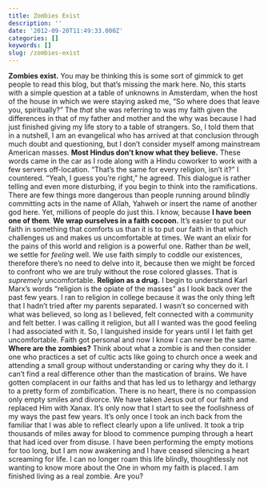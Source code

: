 ```yaml
---
title: Zombies Exist
description: ''
date: '2012-09-20T11:49:33.000Z'
categories: []
keywords: []
slug: /zombies-exist
---
```

**Zombies exist.** You may be thinking this is some sort of gimmick to get people to read this blog, but that’s missing the mark here. No, this starts with a simple question at a table of unknowns in Amsterdam, when the host of the house in which we were staying asked me, “So where does that leave you, spiritually?” The _that_ she was referring to was my faith given the differences in that of my father and mother and the why was because I had just finished giving my life story to a table of strangers. So, I told them that in a nutshell, I am an evangelical who has arrived at that conclusion through much doubt and questioning, but I don’t consider myself among mainstream American masses.
**Most Hindus don’t know what they believe.** These words came in the car as I rode along with a Hindu coworker to work with a few servers off-location. “That’s the same for every religion, isn’t it?” I countered. “Yeah, I guess you’re right,” he agreed. This dialogue is rather telling and even more disturbing, if you begin to think into the ramifications. There are few things more dangerous than people running around blindly committing acts in the name of Allah, Yahweh or insert the name of another god here. Yet, millions of people do just this. I know, because **I have been one of them**.
**We wrap ourselves in a faith cocoon.** It’s easier to put our faith in something that comforts us than it is to put our faith in that which challenges us and makes us uncomfortable at times. We want an elixir for the pains of this world and religion is a powerful one. Rather than _be_ well, we settle for _feeling_ well. We use faith simply to coddle our existences, therefore there’s no need to delve into it, because then we might be forced to confront who we are truly without the rose colored glasses. That is _supremely_ uncomfortable.
**Religion as a drug.** I begin to understand Karl Marx’s words “religion is the opiate of the masses” as I look back over the past few years. I ran to religion in college because it was the only thing left that I hadn’t tried after my parents separated. I wasn’t so concerned with what was believed, so long as I believed, felt connected with a community and felt better. I was calling it religion, but all I wanted was the good feeling I had associated with it. So, I languished inside for years until I let faith get uncomfortable. Faith got personal and now I know I can never be the same.
**Where are the zombies?** Think about what a zombie is and then consider one who practices a set of cultic acts like going to church once a week and attending a small group without understanding or caring why they do it. I can’t find a real difference other than the mastication of brains. We have gotten complacent in our faiths and that has led us to lethargy and lethargy to a pretty form of zombification. There is no heart, there is no compassion only empty smiles and divorce. We have taken Jesus out of our faith and replaced Him with Xanax.
It’s only now that I start to see the foolishness of my ways the past few years. It’s only once I took an inch back from the familiar that I was able to reflect clearly upon a life unlived. It took a trip thousands of miles away for blood to commence pumping through a heart that had iced over from disuse. I have been performing the empty motions for too long, but I am now awakening and I have ceased silencing a heart screaming for life. I can no longer roam this life blindly, thoughtlessly not wanting to know more about the One in whom my faith is placed. I am finished living as a real zombie. Are you?
